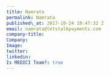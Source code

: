 ```yaml
---
title: Namrata
permalink: Namrata
published\_at: 2017-10-24 19:47:32 Z
email: namrata@letstalkpayments.com
company-title: 
Company: 
Image: 
twitter: 
linkedin: 
Is MEDICI Team?: true
---
```


